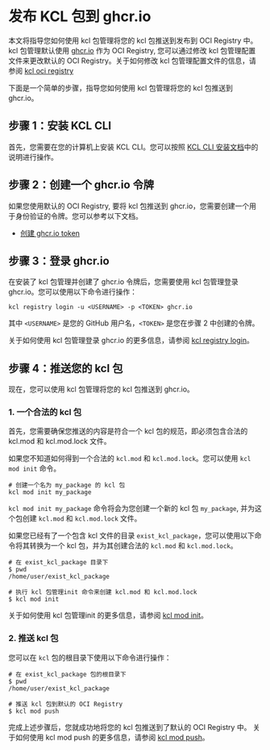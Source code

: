 # 发布 KCL 包到 ghcr.io

本文将指导您如何使用 kcl 包管理将您的 kcl 包推送到发布到 OCI Registry 中。kcl 包管理默认使用 [ghcr.io](https://ghcr.io) 作为 OCI Registry, 您可以通过修改 kcl 包管理配置文件来更改默认的 OCI Registry。关于如何修改 kcl 包管理配置文件的信息，请参阅 [kcl oci registry](https://github.com/kcl-lang/kpm/blob/main/docs/kpm_oci-zh.md#kpm-registry)

下面是一个简单的步骤，指导您如何使用 kcl 包管理将您的 kcl 包推送到 ghcr.io。

## 步骤 1：安装 KCL CLI

首先，您需要在您的计算机上安装 KCL CLI。您可以按照 [KCL CLI 安装文档](https://kcl-lang.io/zh-CN/docs/user_docs/getting-started/install)中的说明进行操作。

## 步骤 2：创建一个 ghcr.io 令牌

如果您使用默认的 OCI Registry, 要将 kcl 包推送到 ghcr.io，您需要创建一个用于身份验证的令牌。您可以参考以下文档。

- [创建 ghcr.io token](https://docs.github.com/zh/authentication/keeping-your-account-and-data-secure/managing-your-personal-access-tokens#creating-a-personal-access-token-classic)

## 步骤 3：登录 ghcr.io

在安装了 kcl 包管理并创建了 ghcr.io 令牌后，您需要使用 kcl 包管理登录 ghcr.io。您可以使用以下命令进行操作：

```shell
kcl registry login -u <USERNAME> -p <TOKEN> ghcr.io
```

其中 `<USERNAME>` 是您的 GitHub 用户名，`<TOKEN>` 是您在步骤 2 中创建的令牌。

关于如何使用 kcl 包管理登录 ghcr.io 的更多信息，请参阅 [kcl registry login](https://kcl-lang.io/zh-CN/docs/tools/cli/package-management/command-reference/login)。

## 步骤 4：推送您的 kcl 包

现在，您可以使用 kcl 包管理将您的 kcl 包推送到 ghcr.io。

### 1. 一个合法的 kcl 包

首先，您需要确保您推送的内容是符合一个 kcl 包的规范，即必须包含合法的 kcl.mod 和 kcl.mod.lock 文件。

如果您不知道如何得到一个合法的 `kcl.mod` 和 `kcl.mod.lock`。您可以使用 `kcl mod init` 命令。

```shell
# 创建一个名为 my_package 的 kcl 包
kcl mod init my_package
```

`kcl mod init my_package` 命令将会为您创建一个新的 kcl 包 `my_package`, 并为这个包创建 `kcl.mod` 和 `kcl.mod.lock` 文件。

如果您已经有了一个包含 kcl 文件的目录 `exist_kcl_package`，您可以使用以下命令将其转换为一个 kcl 包，并为其创建合法的 `kcl.mod` 和 `kcl.mod.lock`。

```shell
# 在 exist_kcl_package 目录下
$ pwd
/home/user/exist_kcl_package

# 执行 kcl 包管理init 命令来创建 kcl.mod 和 kcl.mod.lock
$ kcl mod init
```

关于如何使用 kcl 包管理init 的更多信息，请参阅 [kcl mod init](https://kcl-lang.io/zh-CN/docs/tools/cli/package-management/command-reference/init)。

### 2. 推送 kcl 包

您可以在 `kcl` 包的根目录下使用以下命令进行操作：

```shell
# 在 exist_kcl_package 包的根目录下
$ pwd
/home/user/exist_kcl_package

# 推送 kcl 包到默认的 OCI Registry
$ kcl mod push
```

完成上述步骤后，您就成功地将您的 kcl 包推送到了默认的 OCI Registry 中。
关于如何使用 kcl mod push 的更多信息，请参阅 [kcl mod push](https://kcl-lang.io/zh-CN/docs/tools/cli/package-management/command-reference/push)。
